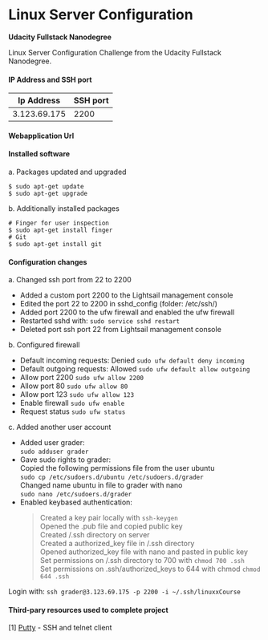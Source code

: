 # Linux Server Configuration
**Udacity Fullstack Nanodegree**

Linux Server Configuration Challenge from the Udacity Fullstack Nanodegree.

#### IP Address and SSH port 

 | Ip Address  | SSH port |
 |------------ |----------|
 |3.123.69.175 | 2200     |

#### Webapplication Url 


#### Installed software

a. Packages updated and upgraded

 ```
 $ sudo apt-get update 
 $ sudo apt-get upgrade
 ```
  

  b. Additionally installed packages 
  
 ```
 # Finger for user inspection
 $ sudo apt-get install finger
 # Git 
 $ sudo apt-get install git
 ```
 
#### Configuration changes 

 a. Changed ssh port from 22 to 2200
    
- Added a custom port 2200 to the Lightsail management console 
- Edited the port 22 to 2200 in sshd_config (folder: /etc/ssh/)
- Added port 2200 to the ufw firewall and enabled the ufw firewall 
- Restarted sshd with: `sudo service sshd restart`
- Deleted port ssh port 22 from Lightsail management console
    
b. Configured firewall 

- Default incoming requests: Denied 
    `sudo ufw default deny incoming`
- Default outgoing requests: Allowed
    `sudo ufw default allow outgoing`
- Allow port 2200 
    `sudo ufw allow 2200`
- Allow port 80 
     `sudo ufw allow 80`
- Allow port 123
    `sudo ufw allow 123`
- Enable firewall
    `sudo ufw enable`
- Request status
    `sudo ufw status`
  
c. Added another user account 

- Added user grader:  
    `sudo adduser grader`  
- Gave sudo rights to grader:  
Copied the following permissions file from the user ubuntu  
`sudo cp /etc/sudoers.d/ubuntu /etc/sudoers.d/grader`  
Changed name ubuntu in file to grader with nano  
`sudo nano /etc/sudoers.d/grader`  
- Enabled keybased authentication:
   > Created a key pair locally with `ssh-keygen`  
    Opened the .pub file and copied public key  
    Created /.ssh directory on server  
    Created a authorized_key file in /.ssh directory   
    Opened authorized_key file with nano and pasted in public key     
    Set permissions on /.ssh directory to 700 with `chmod 700 .ssh`  
    Set permissions on .ssh/authorized_keys to 644 with chmod `chmod 644 .ssh`  

Login with: 
`ssh grader@3.123.69.175 -p 2200 -i ~/.ssh/linuxxCourse`  

#### Third-pary resources used to complete project

[1] [Putty](https://www.putty.org/) - SSH and telnet client






















